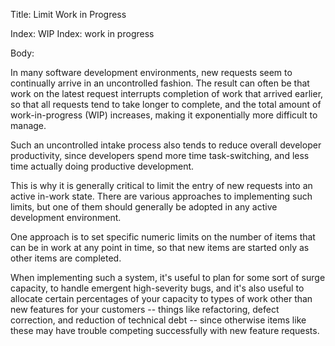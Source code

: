 Title: Limit Work in Progress

Index: WIP
Index: work in progress

Body:

In many software development environments, new requests seem to continually arrive in an uncontrolled fashion. The result can often be that work on the latest request interrupts completion of work that arrived earlier, so that all requests tend to take longer to complete, and the total amount of work-in-progress (WIP) increases, making it exponentially more difficult to manage.

Such an uncontrolled intake process also tends to reduce overall developer productivity, since developers spend more time task-switching, and less time actually doing productive development.

This is why it is generally critical to limit the entry of new requests into an active in-work state. There are various approaches to implementing such limits, but one of them should generally be adopted in any active development environment.

One approach is to set specific numeric limits on the number of items that can be in work at any point in time, so that new items are started only as other items are completed.

When implementing such a system, it's useful to plan for some sort of surge capacity, to handle emergent high-severity bugs, and it's also useful to allocate certain percentages of your capacity to types of work other than new features for your customers -- things like refactoring, defect correction, and reduction of technical debt -- since otherwise items like these may have trouble competing successfully with new feature requests.
